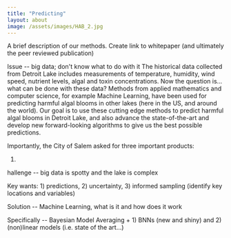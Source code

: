 ```yaml
---
title: "Predicting"
layout: about
image: /assets/images/HAB_2.jpg
---
```


A brief description of our methods. Create link to whitepaper (and ultimately the peer reviewed publication)

Issue -- big data; don't know what to do with it
The historical data collected from Detroit Lake includes measurements of temperature, humidity, wind speed, nutrient levels, algal and toxin concentrations. Now the question is... what can be done with these data? Methods from applied mathematics and computer science, for example Machine Learning, have been used for predicting harmful algal blooms in other lakes (here in the US, and around the world). Our goal is to use these cutting edge methods to predict harmful algal blooms in Detroit Lake, and also advance the state-of-the-art and develop new forward-looking algorithms to give us the best possible predictions.

Importantly, the City of Salem asked for three important products:

1) 

hallenge -- big data is spotty and the lake is complex

Key wants: 1) predictions, 2) uncertainty, 3) informed sampling (identify key locations and variables)

Solution -- Machine Learning, what is it and how does it work

Specifically -- Bayesian Model Averaging + 1) BNNs (new and shiny) and 2) (non)linear models (i.e. state of the art...)




